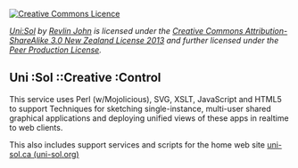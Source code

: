 [![Creative Commons Licence](http://i.creativecommons.org/l/by-sa/3.0/nz/88x31.png)](http://creativecommons.org/licenses/by-sa/3.0/nz/deed.en_GB) 

*[Uni:Sol](http://uni-sol.org) by [Revlin John](mailto:stylogicalmaps@gmail.com) is licensed under the [Creative Commons Attribution-ShareAlike 3.0 New Zealand License 2013](http://creativecommons.org/licenses/by-sa/3.0/nz/deed.en_GB) and further licensed under the [Peer Production License](http://p2pfoundation.net/Peer_Production_License).*

## Uni :Sol ::Creative :Control

This service uses Perl (w/Mojolicious), SVG, XSLT, JavaScript and HTML5 to support Techniques for sketching single-instance, multi-user shared graphical applications and deploying unified views of these apps in realtime to web clients.

This also includes support services and scripts for the home web site [uni-sol.ca (uni-sol.org)](http://uni-sol.ca)


